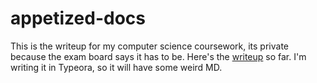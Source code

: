 # appetized-docs
This is the writeup for my computer science coursework, its private because the exam board says it has to be.
Here's the [writeup](Appetized.md) so far. I'm writing it in Typeora, so it will have some weird MD.
